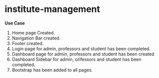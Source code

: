 # institute-management
 **Use Case**
1) Home page Created.
2) Navigation Bar created.
3) Footer created.
4) Login page for admin, professors and student has been completed.
5) Dashboard page for admin, professors and student has been created
6) Dashboard Sidebar for admin, orifessors and student has been completed.
7) Bootstrap has been added to all pages.

